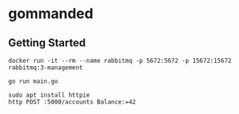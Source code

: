 # gommanded

## Getting Started
```
docker run -it --rm --name rabbitmq -p 5672:5672 -p 15672:15672 rabbitmq:3-management
```

```
go run main.go
```

```
sudo apt install httpie
http POST :5000/accounts Balance:=42
```
